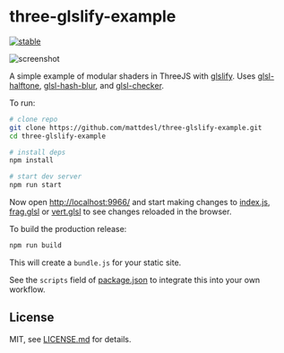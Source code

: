 # three-glslify-example

[![stable](http://badges.github.io/stability-badges/dist/stable.svg)](http://github.com/badges/stability-badges)

![screenshot](http://i.imgur.com/Bjr85Gb.jpg)

A simple example of modular shaders in ThreeJS with [glslify](https://github.com/stackgl/glslify). Uses [glsl-halftone](https://github.com/stackgl/glsl-halftone), [glsl-hash-blur](https://github.com/stackgl/glsl-hash-blur), and [glsl-checker](https://github.com/mattdesl/glsl-checker).

To run:

```sh
# clone repo
git clone https://github.com/mattdesl/three-glslify-example.git
cd three-glslify-example

# install deps
npm install

# start dev server
npm run start
```

Now open [http://localhost:9966/](http://localhost:9966/) and start making changes to [index.js](index.js), [frag.glsl](frag.glsl) or [vert.glsl](vert.glsl) to see changes reloaded in the browser.

To build the production release:

```sh
npm run build
```

This will create a `bundle.js` for your static site.

See the `scripts` field of [package.json](package.json) to integrate this into your own workflow.

## License

MIT, see [LICENSE.md](http://github.com/mattdesl/three-glslify-example/blob/master/LICENSE.md) for details.
